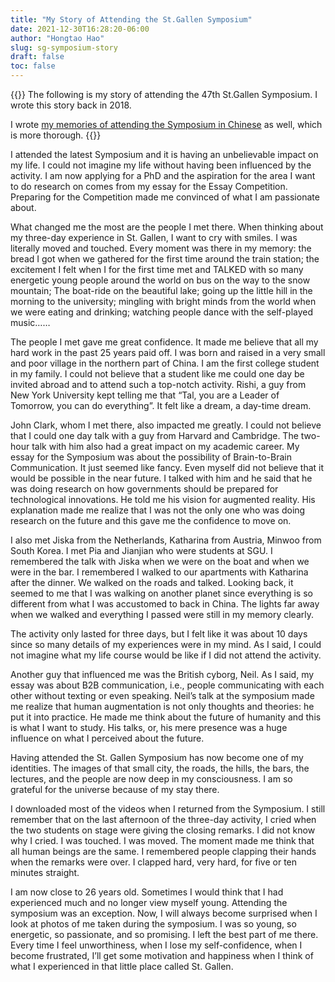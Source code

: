 ```yaml
---
title: "My Story of Attending the St.Gallen Symposium"
date: 2021-12-30T16:28:20-06:00
author: "Hongtao Hao"
slug: sg-symposium-story
draft: false
toc: false
---
```

{{<block class="info">}}
The following is my story of attending the 47th St.Gallen Symposium. I wrote this story back in 2018. 

I wrote [my memories of attending the Symposium in Chinese](/cn/2020/01/17/sgs/) as well, which is more thorough. 
{{<end>}}

I attended the latest Symposium and it is having an unbelievable impact on my life. I could not imagine my life without having been influenced by the activity. I am now applying for a PhD and the aspiration for the area I want to do research on comes from my essay for the Essay Competition. Preparing for the Competition made me convinced of what I am passionate about.

What changed me the most are the people I met there. When thinking about my three-day experience in St. Gallen, I want to cry with smiles. I was literally moved and touched. Every moment was there in my memory: the bread I got when we gathered for the first time around the train station; the excitement I felt when I for the first time met and TALKED with so many energetic young people around the world on bus on the way to the snow mountain; The boat-ride on the beautiful lake; going up the little hill in the morning to the university; mingling with bright minds from the world when we were eating and drinking; watching people dance with the self-played music……

The people I met gave me great confidence. It made me believe that all my hard work in the past 25 years paid off. I was born and raised in a very small and poor village in the northern part of China. I am the first college student in my family. I could not believe that a student like me could one day be invited abroad and to attend such a top-notch activity. Rishi, a guy from New York University kept telling me that “Tal, you are a Leader of Tomorrow, you can do everything”. It felt like a dream, a day-time dream. 
      
John Clark, whom I met there, also impacted me greatly. I could not believe that I could one day talk with a guy from Harvard and Cambridge. The two-hour talk with him also had a great impact on my academic career. My essay for the Symposium was about the possibility of Brain-to-Brain Communication. It just seemed like fancy. Even myself did not believe that it would be possible in the near future. I talked with him and he said that he was doing research on how governments should be prepared for technological innovations. He told me his vision for augmented reality. His explanation made me realize that I was not the only one who was doing research on the future and this gave me the confidence to move on. 
      
 I also met Jiska from the Netherlands, Katharina from Austria, Minwoo from South Korea. I met Pia and Jianjian who were students at SGU. I remembered the talk with Jiska when we were on the boat and when we were in the bar. I remembered I walked to our apartments with Katharina after the dinner. We walked on the roads and talked. Looking back, it seemed to me that I was walking on another planet since everything is so different from what I was accustomed to back in China. The lights far away when we walked and everything I passed were still in my memory clearly. 

 The activity only lasted for three days, but I felt like it was about 10 days since so many details of my experiences were in my mind. As I said, I could not imagine what my life course would be like if I did not attend the activity. 

 Another guy that influenced me was the British cyborg, Neil. As I said, my essay was about B2B communication, i.e., people communicating with each other without texting or even speaking. Neil’s talk at the symposium made me realize that human augmentation is not only thoughts and theories: he put it into practice. He made me think about the future of humanity and this is what I want to study. His talks, or, his mere presence was a huge influence on what I perceived about the future. 

 Having attended the St. Gallen Symposium has now become one of my identities. The images of that small city, the roads, the hills, the bars, the lectures, and the people are now deep in my consciousness. I am so grateful for the universe because of my stay there. 

 I downloaded most of the videos when I returned from the Symposium. I still remember that on the last afternoon of the three-day activity, I cried when the two students on stage were giving the closing remarks. I did not know why I cried. I was touched. I was moved. The moment made me think that all human beings are the same. I remembered people clapping their hands when the remarks were over. I clapped hard, very hard, for five or ten minutes straight. 

 I am now close to 26 years old. Sometimes I would think that I had experienced much and no longer view myself young. Attending the symposium was an exception. Now, I will always become surprised when I look at photos of me taken during the symposium. I was so young, so energetic, so passionate, and so promising. I left the best part of me there. Every time I feel unworthiness, when I lose my self-confidence, when I become frustrated, I’ll get some motivation and happiness when I think of what I experienced in that little place called St. Gallen. 

